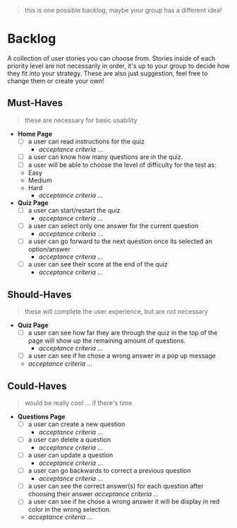 > this is one possible backlog, maybe your group has a different idea!

# Backlog

A collection of user stories you can choose from. Stories inside of each
priority level are not necessarily in order, it's up to your group to decide how
they fit into your strategy. These are also just suggestion, feel free to change
them or create your own!

## Must-Haves

> these are necessary for basic usability

- **Home Page**
  - [ ] a user can read instructions for the quiz
    - _acceptance criteria ..._
  - [ ] a user can know how many questions are in the quiz.
  - [ ] a user will be able to choose the level of difficulty for the test as:
  - Easy
  - Medium
  - Hard
    - _acceptance criteria ..._
- **Quiz Page**
  - [ ] a user can start/restart the quiz
    - _acceptance criteria ..._
  - [ ] a user can select only one answer for the current question
    - _acceptance criteria ..._
  - [ ] a user can go forward to the next question once its selected an
        option/answer
    - _acceptance criteria ..._
  - [ ] a user can see their score at the end of the quiz
    - _acceptance criteria ..._

## Should-Haves

> these will complete the user experience, but are not necessary

- **Quiz Page**
  - [ ] a user can see how far they are through the quiz in the top of the page
        will show up the remaining amount of questions.
    - _acceptance criteria ..._
  - [ ] a user can see if he chose a wrong answer in a pop up message
  - _acceptance criteria ..._

## Could-Haves

> would be really cool ... if there's time

- **Questions Page**
  - [ ] a user can create a new question
    - _acceptance criteria ..._
  - [ ] a user can delete a question
    - _acceptance criteria ..._
  - [ ] a user can update a question
    - _acceptance criteria ..._
  - [ ] a user can go backwards to correct a previous question
    - _acceptance criteria ..._
  - [ ] a user can see the correct answer(s) for each question after choosing
        their answer _acceptance criteria ..._
  - [ ] a user can see if he chose a wrong answer it will be display in red
        color in the wrong selection.
  - _acceptance criteria ..._
